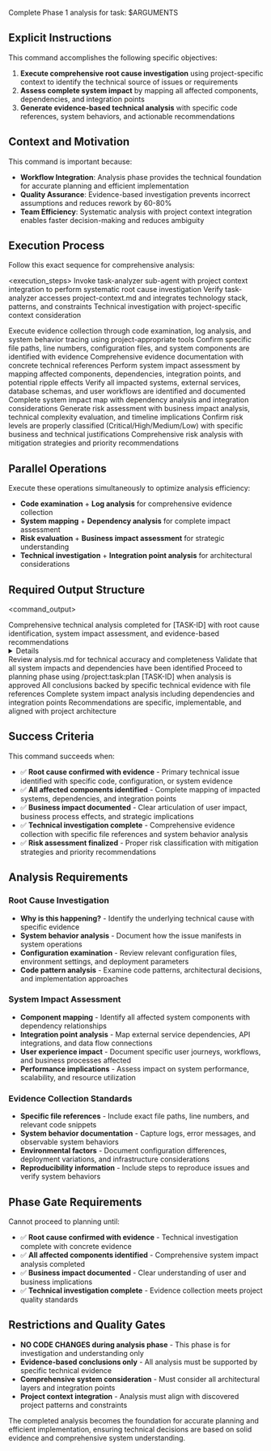 Complete Phase 1 analysis for task: $ARGUMENTS

## Explicit Instructions

This command accomplishes the following specific objectives:

1. **Execute comprehensive root cause investigation** using project-specific context to identify the technical source of issues or requirements
2. **Assess complete system impact** by mapping all affected components, dependencies, and integration points
3. **Generate evidence-based technical analysis** with specific code references, system behaviors, and actionable recommendations

## Context and Motivation

This command is important because:

- **Workflow Integration**: Analysis phase provides the technical foundation for accurate planning and efficient implementation
- **Quality Assurance**: Evidence-based investigation prevents incorrect assumptions and reduces rework by 60-80%
- **Team Efficiency**: Systematic analysis with project context integration enables faster decision-making and reduces ambiguity

## Execution Process

Follow this exact sequence for comprehensive analysis:

<execution_steps>
<step number="1">
<action>Invoke task-analyzer sub-agent with project context integration to perform systematic root cause investigation</action>
<validation>Verify task-analyzer accesses project-context.md and integrates technology stack, patterns, and constraints</validation>
<output>Technical investigation with project-specific context consideration</output>
</step>

<step number="2">
<action>Execute evidence collection through code examination, log analysis, and system behavior tracing using project-appropriate tools</action>
<validation>Confirm specific file paths, line numbers, configuration files, and system components are identified with evidence</validation>
<output>Comprehensive evidence documentation with concrete technical references</output>
</step>

<step number="3">
<action>Perform system impact assessment by mapping affected components, dependencies, integration points, and potential ripple effects</action>
<validation>Verify all impacted systems, external services, database schemas, and user workflows are identified and documented</validation>
<output>Complete system impact map with dependency analysis and integration considerations</output>
</step>

<step number="4">
<action>Generate risk assessment with business impact analysis, technical complexity evaluation, and timeline implications</action>
<validation>Confirm risk levels are properly classified (Critical/High/Medium/Low) with specific business and technical justifications</validation>
<output>Comprehensive risk analysis with mitigation strategies and priority recommendations</output>
</step>
</execution_steps>

## Parallel Operations

Execute these operations simultaneously to optimize analysis efficiency:

- **Code examination** + **Log analysis** for comprehensive evidence collection
- **System mapping** + **Dependency analysis** for complete impact assessment
- **Risk evaluation** + **Business impact assessment** for strategic understanding
- **Technical investigation** + **Integration point analysis** for architectural considerations

## Required Output Structure

<command_output>

<summary>Comprehensive technical analysis completed for [TASK-ID] with root cause identification, system impact assessment, and evidence-based recommendations</summary>
<details>
<root_cause_identified>Primary technical issue identified with specific evidence from code, logs, or system behavior</root_cause_identified>
<system_impact_mapped>All affected components, dependencies, and integration points documented with impact severity</system_impact_mapped>
<evidence_collected>Concrete technical evidence including file paths, line numbers, configuration details, and system behaviors</evidence_collected>
<risk_assessed>Business and technical risk levels classified with specific justifications and mitigation strategies</risk_assessed>
</details>
<next_steps>
<step>Review analysis.md for technical accuracy and completeness</step>
<step>Validate that all system impacts and dependencies have been identified</step>
<step>Proceed to planning phase using /project:task:plan [TASK-ID] when analysis is approved</step>
</next_steps>
<quality_validation>
<evidence_completeness>All conclusions backed by specific technical evidence with file references</evidence_completeness>
<impact_thoroughness>Complete system impact analysis including dependencies and integration points</impact_thoroughness>
<actionability>Recommendations are specific, implementable, and aligned with project architecture</actionability>
</quality_validation>
</command_output>

## Success Criteria

This command succeeds when:

- ✅ **Root cause confirmed with evidence** - Primary technical issue identified with specific code, configuration, or system evidence
- ✅ **All affected components identified** - Complete mapping of impacted systems, dependencies, and integration points
- ✅ **Business impact documented** - Clear articulation of user impact, business process effects, and strategic implications
- ✅ **Technical investigation complete** - Comprehensive evidence collection with specific file references and system behavior analysis
- ✅ **Risk assessment finalized** - Proper risk classification with mitigation strategies and priority recommendations

## Analysis Requirements

### Root Cause Investigation

- **Why is this happening?** - Identify the underlying technical cause with specific evidence
- **System behavior analysis** - Document how the issue manifests in system operations
- **Configuration examination** - Review relevant configuration files, environment settings, and deployment parameters
- **Code pattern analysis** - Examine code patterns, architectural decisions, and implementation approaches

### System Impact Assessment

- **Component mapping** - Identify all affected system components with dependency relationships
- **Integration point analysis** - Map external service dependencies, API integrations, and data flow connections
- **User experience impact** - Document specific user journeys, workflows, and business processes affected
- **Performance implications** - Assess impact on system performance, scalability, and resource utilization

### Evidence Collection Standards

- **Specific file references** - Include exact file paths, line numbers, and relevant code snippets
- **System behavior documentation** - Capture logs, error messages, and observable system behaviors
- **Environmental factors** - Document configuration differences, deployment variations, and infrastructure considerations
- **Reproducibility information** - Include steps to reproduce issues and verify system behaviors

## Phase Gate Requirements

Cannot proceed to planning until:

- ✅ **Root cause confirmed with evidence** - Technical investigation complete with concrete evidence
- ✅ **All affected components identified** - Comprehensive system impact analysis completed
- ✅ **Business impact documented** - Clear understanding of user and business implications
- ✅ **Technical investigation complete** - Evidence collection meets project quality standards

## Restrictions and Quality Gates

- **NO CODE CHANGES during analysis phase** - This phase is for investigation and understanding only
- **Evidence-based conclusions only** - All analysis must be supported by specific technical evidence
- **Comprehensive system consideration** - Must consider all architectural layers and integration points
- **Project context integration** - Analysis must align with discovered project patterns and constraints

The completed analysis becomes the foundation for accurate planning and efficient implementation, ensuring technical decisions are based on solid evidence and comprehensive system understanding.

